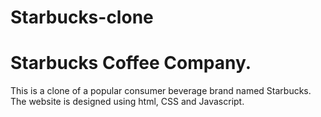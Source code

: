# Starbucks-clone

# Starbucks Coffee Company.

This is a clone of a popular consumer beverage brand named Starbucks. The website is designed using html, CSS and Javascript.
